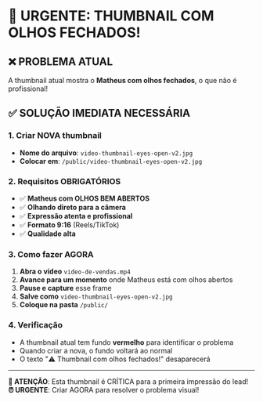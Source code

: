 # 🚨 URGENTE: THUMBNAIL COM OLHOS FECHADOS!

## ❌ **PROBLEMA ATUAL**
A thumbnail atual mostra o **Matheus com olhos fechados**, o que não é profissional!

## ✅ **SOLUÇÃO IMEDIATA NECESSÁRIA**

### **1. Criar NOVA thumbnail**
- **Nome do arquivo**: `video-thumbnail-eyes-open-v2.jpg`
- **Colocar em**: `/public/video-thumbnail-eyes-open-v2.jpg`

### **2. Requisitos OBRIGATÓRIOS**
- ✅ **Matheus com OLHOS BEM ABERTOS**
- ✅ **Olhando direto para a câmera**
- ✅ **Expressão atenta e profissional**
- ✅ **Formato 9:16** (Reels/TikTok)
- ✅ **Qualidade alta**

### **3. Como fazer AGORA**
1. **Abra o vídeo** `video-de-vendas.mp4`
2. **Avance para um momento** onde Matheus está com olhos abertos
3. **Pause e capture** esse frame
4. **Salve como** `video-thumbnail-eyes-open-v2.jpg`
5. **Coloque na pasta** `/public/`

### **4. Verificação**
- A thumbnail atual tem fundo **vermelho** para identificar o problema
- Quando criar a nova, o fundo voltará ao normal
- O texto "⚠️ Thumbnail com olhos fechados!" desaparecerá

---

**🚨 ATENÇÃO**: Esta thumbnail é CRÍTICA para a primeira impressão do lead!
**⏰ URGENTE**: Criar AGORA para resolver o problema visual!
